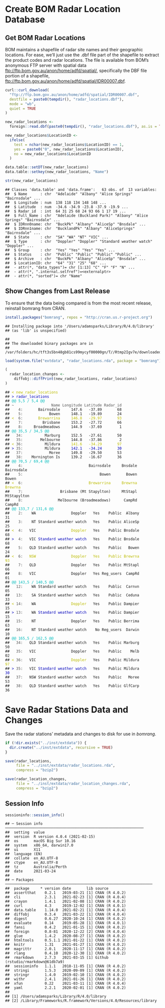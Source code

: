 Create BOM Radar Location Database
================

<STYLE type='text/css' scoped>
PRE.fansi SPAN {padding-top: .25em; padding-bottom: .25em};
</STYLE>

## Get BOM Radar Locations

BOM maintains a shapefile of radar site names and their geographic
locations. For ease, we’ll just use the .dbf file part of the shapefile
to extract the product codes and radar locations. The file is available
from BOM’s anonymous FTP server with spatial data
<ftp://ftp.bom.gov.au/anon/home/adfd/spatial/>, specifically the DBF
file portion of a shapefile,
<ftp://ftp.bom.gov.au/anon/home/adfd/spatial/IDR00007.dbf>.

``` r
curl::curl_download(
  "ftp://ftp.bom.gov.au/anon/home/adfd/spatial/IDR00007.dbf",
  destfile = paste0(tempdir(), "radar_locations.dbf"),
  mode = "wb",
  quiet = TRUE
)

new_radar_locations <-
  foreign::read.dbf(paste0(tempdir(), "radar_locations.dbf"), as.is = TRUE)

new_radar_locations$LocationID <-
  ifelse(
    test = nchar(new_radar_locations$LocationID) == 1,
    yes = paste0("0", new_radar_locations$LocationID),
    no = new_radar_locations$LocationID
  )

data.table::setDT(new_radar_locations)
data.table::setkey(new_radar_locations, "Name")

str(new_radar_locations)
```

    ## Classes 'data.table' and 'data.frame':   63 obs. of  13 variables:
    ##  $ Name      : chr  "Adelaide" "Albany" "Alice Springs" "Bairnsdale" ...
    ##  $ Longitude : num  138 118 134 148 148 ...
    ##  $ Latitude  : num  -34.6 -34.9 -23.8 -37.9 -19.9 ...
    ##  $ Radar_id  : int  64 31 25 68 24 93 66 1 17 19 ...
    ##  $ Full_Name : chr  "Adelaide (Buckland Park)" "Albany" "Alice Springs" "Bairnsdale" ...
    ##  $ IDRnn0name: chr  "BuckPk" "Albany" "AliceSp" "Bnsdale" ...
    ##  $ IDRnn1name: chr  "BucklandPk" "Albany" "AliceSprings" "Bairnsdale" ...
    ##  $ State     : chr  "SA" "WA" "NT" "VIC" ...
    ##  $ Type      : chr  "Doppler" "Doppler" "Standard weather watch" "Doppler" ...
    ##  $ Group     : chr  "Yes" "Yes" "Yes" "Yes" ...
    ##  $ Status    : chr  "Public" "Public" "Public" "Public" ...
    ##  $ Archive   : chr  "BuckPk" "Albany" "AliceSp" "Bnsdale" ...
    ##  $ LocationID: chr  "64" "31" "25" "68" ...
    ##  - attr(*, "data_types")= chr [1:13] "C" "F" "F" "N" ...
    ##  - attr(*, ".internal.selfref")=<externalptr> 
    ##  - attr(*, "sorted")= chr "Name"

## Show Changes from Last Release

To ensure that the data being compared is from the most recent release,
reinstall bomrang from CRAN.

``` r
install.packages("bomrang", repos = "http://cran.us.r-project.org")
```

    ## Installing package into '/Users/adamsparks/Library/R/4.0/library'
    ## (as 'lib' is unspecified)

    ## 
    ## The downloaded binary packages are in
    ##  /var/folders/hc/tft3s5bn48gb81cs99mycyf00000gn/T//Rtmp2Igv7e/downloaded_packages

``` r
load(system.file("extdata", "radar_locations.rda", package = "bomrang"))

(
  radar_location_changes <-
    diffobj::diffPrint(new_radar_locations, radar_locations)
)
```

<PRE class="fansi fansi-output"><CODE>## <span style='color: #BBBB00;'>&lt;</span><span> </span><span style='color: #BBBB00;'>new_radar_locations</span><span>                                                     
## </span><span style='color: #0000BB;'>&gt;</span><span> </span><span style='color: #0000BB;'>radar_locations</span><span>                                                         
## </span><span style='color: #00BBBB;'>@@ 5,5 / 5,4 @@                                                           </span><span>
## </span><span style='color: #555555;'>~                 Name Longitude Latitude Radar_id                        </span><span>
##   </span><span style='color: #555555;'> 4: </span><span>      Bairnsdale     147.6   -37.89       68                        
##   </span><span style='color: #555555;'> 5: </span><span>           Bowen     148.1   -19.89       24                        
## </span><span style='color: #BBBB00;'>&lt;</span><span> </span><span style='color: #555555;'> 6: </span><span>      </span><span style='color: #BBBB00;'>Brewarrina</span><span>     </span><span style='color: #BBBB00;'>146.8</span><span>   </span><span style='color: #BBBB00;'>-29.97</span><span>       </span><span style='color: #BBBB00;'>93</span><span>                        
##   </span><span style='color: #555555;'> 7: </span><span>        Brisbane     153.2   -27.72       66                        
##   </span><span style='color: #555555;'> 8: </span><span>    Broadmeadows     144.9   -37.69        1                        
## </span><span style='color: #00BBBB;'>@@ 35,5 / 34,5 @@                                                         </span><span>
##   </span><span style='color: #555555;'>34: </span><span>         Marburg     152.5   -27.61       50                        
##   </span><span style='color: #555555;'>35: </span><span>       Melbourne     144.8   -37.86        2                        
## </span><span style='color: #BBBB00;'>&lt;</span><span> </span><span style='color: #555555;'>36: </span><span>         Mildura     </span><span style='color: #BBBB00;'>141.6</span><span>   </span><span style='color: #BBBB00;'>-34.29</span><span>       </span><span style='color: #BBBB00;'>97</span><span>                        
## </span><span style='color: #0000BB;'>&gt;</span><span> </span><span style='color: #555555;'>35: </span><span>         Mildura     </span><span style='color: #0000BB;'>142.1</span><span>   </span><span style='color: #0000BB;'>-34.24</span><span>       </span><span style='color: #0000BB;'>30</span><span>                        
##   </span><span style='color: #555555;'>37: </span><span>           Moree     149.8   -29.50       53                        
##   </span><span style='color: #555555;'>38: </span><span>   Mornington Is     139.2   -16.67       36                        
## </span><span style='color: #00BBBB;'>@@ 70,5 / 69,4 @@                                                         </span><span>
##   </span><span style='color: #555555;'> 4: </span><span>                             Bairnsdale     Bnsdale       Bairnsdale
##   </span><span style='color: #555555;'> 5: </span><span>                                  Bowen       Bowen            Bowen
## </span><span style='color: #BBBB00;'>&lt;</span><span> </span><span style='color: #555555;'> 6: </span><span>                             </span><span style='color: #BBBB00;'>Brewarrina</span><span>     </span><span style='color: #BBBB00;'>Brewrna</span><span>          </span><span style='color: #BBBB00;'>Brewrna</span><span>
##   </span><span style='color: #555555;'> 7: </span><span>                Brisbane (Mt Stapylton)     MtStapl      MtStapylton
##   </span><span style='color: #555555;'> 8: </span><span>               Melbourne (Broadmeadows)      CampRd           CampRd
## </span><span style='color: #00BBBB;'>@@ 133,7 / 131,6 @@                                                       </span><span>
##   </span><span style='color: #555555;'> 2: </span><span>   WA                Doppler   Yes    Public  Albany         31     
##   </span><span style='color: #555555;'> 3: </span><span>   NT Standard weather watch   Yes    Public AliceSp         25     
## </span><span style='color: #BBBB00;'>&lt;</span><span> </span><span style='color: #555555;'> 4: </span><span>  VIC                </span><span style='color: #BBBB00;'>Doppler</span><span>   Yes    Public Bnsdale         68     
## </span><span style='color: #0000BB;'>&gt;</span><span> </span><span style='color: #555555;'> 4: </span><span>  VIC </span><span style='color: #0000BB;'>Standard</span><span> </span><span style='color: #0000BB;'>weather</span><span> </span><span style='color: #0000BB;'>watch</span><span>   Yes    Public Bnsdale         68     
##   </span><span style='color: #555555;'> 5: </span><span>  QLD Standard weather watch   Yes    Public   Bowen         24     
## </span><span style='color: #BBBB00;'>&lt;</span><span> </span><span style='color: #555555;'> 6: </span><span>  </span><span style='color: #BBBB00;'>NSW</span><span>                </span><span style='color: #BBBB00;'>Doppler</span><span>   </span><span style='color: #BBBB00;'>Yes</span><span>    </span><span style='color: #BBBB00;'>Public</span><span> </span><span style='color: #BBBB00;'>Brewrna</span><span>         </span><span style='color: #BBBB00;'>93</span><span>     
##   </span><span style='color: #555555;'> 7: </span><span>  QLD                Doppler   Yes    Public MtStapl         66     
##   </span><span style='color: #555555;'> 8: </span><span>  VIC                Doppler   Yes Reg_users  CampRd         01     
## </span><span style='color: #00BBBB;'>@@ 143,5 / 140,5 @@                                                       </span><span>
##   </span><span style='color: #555555;'>12: </span><span>   WA Standard weather watch   Yes    Public  Carnvn         05     
##   </span><span style='color: #555555;'>13: </span><span>   SA Standard weather watch   Yes    Public  Ceduna         33     
## </span><span style='color: #BBBB00;'>&lt;</span><span> </span><span style='color: #555555;'>14: </span><span>   WA                </span><span style='color: #BBBB00;'>Doppler</span><span>   Yes    Public Dampier         15     
## </span><span style='color: #0000BB;'>&gt;</span><span> </span><span style='color: #555555;'>13: </span><span>   WA </span><span style='color: #0000BB;'>Standard</span><span> </span><span style='color: #0000BB;'>weather</span><span> </span><span style='color: #0000BB;'>watch</span><span>   Yes    Public Dampier         15     
##   </span><span style='color: #555555;'>15: </span><span>   NT                Doppler   Yes    Public Berrima         63     
##   </span><span style='color: #555555;'>16: </span><span>   NT Standard weather watch    No Reg_users  Darwin         10     
## </span><span style='color: #00BBBB;'>@@ 165,5 / 162,5 @@                                                       </span><span>
##   </span><span style='color: #555555;'>34: </span><span>  QLD Standard weather watch   Yes    Public Marburg         50     
##   </span><span style='color: #555555;'>35: </span><span>  VIC                Doppler   Yes    Public    Melb         02     
## </span><span style='color: #BBBB00;'>&lt;</span><span> </span><span style='color: #555555;'>36: </span><span>  VIC                </span><span style='color: #BBBB00;'>Doppler</span><span>   Yes    Public Mildura         </span><span style='color: #BBBB00;'>97</span><span>     
## </span><span style='color: #0000BB;'>&gt;</span><span> </span><span style='color: #555555;'>35: </span><span>  VIC </span><span style='color: #0000BB;'>Standard</span><span> </span><span style='color: #0000BB;'>weather</span><span> </span><span style='color: #0000BB;'>watch</span><span>   Yes    Public Mildura         </span><span style='color: #0000BB;'>30</span><span>     
##   </span><span style='color: #555555;'>37: </span><span>  NSW Standard weather watch   Yes    Public   Moree         53     
##   </span><span style='color: #555555;'>38: </span><span>  QLD Standard weather watch   Yes    Public GlfCarp         36
</span></CODE></PRE>

# Save Radar Stations Data and Changes

Save the radar stations’ metadata and changes to disk for use in
*bomrang*.

``` r
if (!dir.exists("../inst/extdata")) {
  dir.create("../inst/extdata", recursive = TRUE)
}

save(radar_locations,
     file = "../inst/extdata/radar_locations.rda",
     compress = "bzip2")

save(radar_location_changes,
     file = "../inst/extdata/radar_location_changes.rda",
     compress = "bzip2")
```

## Session Info

``` r
sessioninfo::session_info()
```

    ## ─ Session info ───────────────────────────────────────────────────────────────
    ##  setting  value                       
    ##  version  R version 4.0.4 (2021-02-15)
    ##  os       macOS Big Sur 10.16         
    ##  system   x86_64, darwin17.0          
    ##  ui       X11                         
    ##  language (EN)                        
    ##  collate  en_AU.UTF-8                 
    ##  ctype    en_AU.UTF-8                 
    ##  tz       Australia/Perth             
    ##  date     2021-03-24                  
    ## 
    ## ─ Packages ───────────────────────────────────────────────────────────────────
    ##  package     * version date       lib source                            
    ##  assertthat    0.2.1   2019-03-21 [1] CRAN (R 4.0.2)                    
    ##  cli           2.3.1   2021-02-23 [1] CRAN (R 4.0.4)                    
    ##  crayon        1.4.1   2021-02-08 [1] CRAN (R 4.0.2)                    
    ##  curl          4.3     2019-12-02 [1] CRAN (R 4.0.1)                    
    ##  data.table    1.14.0  2021-02-21 [1] CRAN (R 4.0.4)                    
    ##  diffobj       0.3.4   2021-03-22 [1] CRAN (R 4.0.4)                    
    ##  digest        0.6.27  2020-10-24 [1] CRAN (R 4.0.2)                    
    ##  evaluate      0.14    2019-05-28 [1] CRAN (R 4.0.1)                    
    ##  fansi         0.4.2   2021-01-15 [1] CRAN (R 4.0.2)                    
    ##  foreign       0.8-81  2020-12-22 [2] CRAN (R 4.0.4)                    
    ##  glue          1.4.2   2020-08-27 [1] CRAN (R 4.0.2)                    
    ##  htmltools     0.5.1.1 2021-01-22 [1] CRAN (R 4.0.2)                    
    ##  knitr         1.31    2021-01-27 [1] CRAN (R 4.0.2)                    
    ##  magrittr      2.0.1   2020-11-17 [1] CRAN (R 4.0.2)                    
    ##  rlang         0.4.10  2020-12-30 [1] CRAN (R 4.0.2)                    
    ##  rmarkdown     2.7.3   2021-03-15 [1] Github (rstudio/rmarkdown@61db7a9)
    ##  sessioninfo   1.1.1   2018-11-05 [1] CRAN (R 4.0.2)                    
    ##  stringi       1.5.3   2020-09-09 [1] CRAN (R 4.0.2)                    
    ##  stringr       1.4.0   2019-02-10 [1] CRAN (R 4.0.2)                    
    ##  withr         2.4.1   2021-01-26 [1] CRAN (R 4.0.2)                    
    ##  xfun          0.22    2021-03-11 [1] CRAN (R 4.0.4)                    
    ##  yaml          2.2.1   2020-02-01 [1] CRAN (R 4.0.2)                    
    ## 
    ## [1] /Users/adamsparks/Library/R/4.0/library
    ## [2] /Library/Frameworks/R.framework/Versions/4.0/Resources/library
